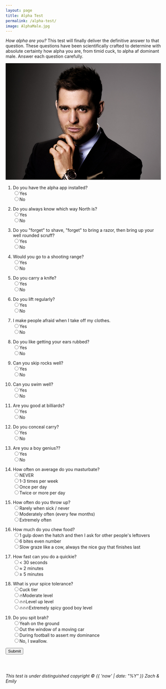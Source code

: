 ```yaml
---
layout: page
title: Alpha Test
permalink: /alpha-test/
image: AlphaMale.jpg
---
```


<script type="text/javascript">
var pointValues = [
	[1, 0],
	[1, 0],
	[1, 0],
	[1, 0],
	[1, 0],
	[1, 0],
	[1, 0],
	[-1, 0],
	[1, 0],
	[1, 0],
	[1, 0],
	[1, 0],
	[1, 0],
	[1, 0],
	[0, 1, 2, 3],
	[0, 1, 2],
	[2, 1, 0],
	[3, 2, 1],
	[0, 1, 2, 3],
	[0, 1, 4, 3]
]

var gradingRubric = {
	"0": {
		"title": "the runt",
		"img": "Runt.jpg",
		"description": "You are definitely the weakest of the group. You try to compensate for it in other ways but it doesn't always work out. It's hard to live with this truth, but you wake up every day and realize it. Stay cucked."
	},
	"50": {
		"title": "the Meek follower",
		"img": "william.png",
		"description": "You're not exceptionally strong, or exceptionally weak. You follow the pack and do your doondy. Don't stick your neck out too far for risk of the alpha or m-m-maybe later beta trying to score some cool points off you. Stuck between a runt and a hard place."
	},
	"60": {
		"title": "the B-Beta (you'll be alpha maybe later)",
		"img": "beta.jpg",
		"description": "You want to be alpha, but you're not quite there yet. It's hard being 2nd place, but you can deal. You can dethrone the alpha, maybe later. You're not ready for that level of power yet. Hone your skills and try again later. "
	},
	"85": {
		"title": "Mega Alpha AF",
		"img": "alphaf.jpg",
		"description": "You are undoubtedly extremely alpha. Everyone is frightened by your presence. You can strong arm your way into whatever you like, just because of your strong aura."
	}
}

function getMaxScore() {
	var maxScore = 0;
	for (var i=0; i<pointValues.length; i++) {
	    maxScore += Math.max.apply(null, pointValues[i]);
	}
	return maxScore;
}

function getResult(score) {
	var maxScore = getMaxScore();
	var percentageScore = (score / maxScore) * (100);
	var myResult;
	var currentHigh = -10;
	for (var key in gradingRubric) {
		var thisCutoff = parseInt(key);
	    if (percentageScore >= thisCutoff && thisCutoff > currentHigh) {
	    	myResult = gradingRubric[thisCutoff];
	    	currentHigh = thisCutoff;
	    }
	}
	return myResult;
}

function getRadioValue(number) {
	var radios = document.getElementsByName(number.toString());

	for (var i = 0; i < radios.length; i++) {
	    if (radios[i].checked) {
	        // do whatever you want with the checked radio
	        var value = pointValues[number][radios[i].value];
	        if (value === undefined) {
	        	return 0;
	        }
	        else {

	        	return value;
	        }
	    }
	}
	return 0;
}

function countScore() {
	var pointTotal = 0;
	for (var i=1; i<pointValues.length; i++) {
	    pointTotal += getRadioValue(i);
	}
	return pointTotal;
}

function updateDOMFromResult(result) {
	document.getElementById('testResults').style.display = "block";
	document.getElementById("testResultImg").src = "/assets/" + result["img"];
	document.getElementById("testResultTitle").innerHTML = 'You are ' + result["title"];
	document.getElementById("testResultCaption").innerHTML = result["description"];
	
}
function submitTest() {
	updateDOMFromResult(getResult(countScore()));
	
}
</script>
*How alpha are you?* This test will finally deliver the definitive answer to that question. These questions have been scientifically crafted to determine with absolute certainty how alpha you are, from timid cuck, to alpha af dominant male. Answer each question carefully.


<img src="/assets/Bubble.jpg">

1. Do you have the alpha app installed?<br>
<input type="radio" name="1" value="0">Yes<br>
<input type="radio" name="1" value="1">No<br>

1. Do you always know which way North is?  
<input type="radio" name="2" value="0">Yes<br>
<input type="radio" name="2" value="1">No<br>

1. Do you "forget" to shave, "forget" to bring a razor, then bring up your well rounded scruff?  
<input type="radio" name="3" value="0">Yes<br>
<input type="radio" name="3" value="1">No<br>

1. Would you go to a shooting range?  
<input type="radio" name="4" value="0">Yes<br>
<input type="radio" name="4" value="1">No<br>

1. Do you carry a knife?  
<input type="radio" name="5" value="0">Yes<br>
<input type="radio" name="5" value="1">No<br>

1. Do you lift regularly?  
<input type="radio" name="6" value="0">Yes<br>
<input type="radio" name="6" value="1">No<br>

1. I make people afraid when I take off my clothes.   
<input type="radio" name="7" value="0">Yes<br>
<input type="radio" name="7" value="1">No<br>

1. Do you like getting your ears rubbed?  
<input type="radio" name="8" value="0">Yes<br>
<input type="radio" name="8" value="1">No<br>

1. Can you skip rocks well?  
<input type="radio" name="9" value="0">Yes<br>
<input type="radio" name="9" value="1">No<br>

1. Can you swim well?  
<input type="radio" name="10" value="0">Yes<br>
<input type="radio" name="10" value="1">No<br>

1. Are you good at billiards?  
<input type="radio" name="11" value="0">Yes<br>
<input type="radio" name="11" value="1">No<br>

1. Do you conceal carry?  
<input type="radio" name="12" value="0">Yes<br>
<input type="radio" name="12" value="1">No<br>

1. Are you a boy genius??  
<input type="radio" name="13" value="0">Yes<br>
<input type="radio" name="13" value="1">No<br>

1. How often on average do you masturbate?  
<input type="radio" name="14" value="0">NEVER<br>
<input type="radio" name="14" value="1">1-3 times per week<br>
<input type="radio" name="14" value="2">Once per day<br>
<input type="radio" name="14" value="3">Twice or more per day<br>

1. How often do you throw up?  
<input type="radio" name="15" value="0">Rarely when sick / never<br>
<input type="radio" name="15" value="1">Moderately often (every few months)<br>
<input type="radio" name="15" value="2">Extremely often<br>

1. How much do you chew food?  
<input type="radio" name="16" value="0">1 gulp down the hatch and then I ask for other people's leftovers<br>
<input type="radio" name="16" value="1">6 bites even number<br>
<input type="radio" name="16" value="2">Slow graze like a cow, always the nice guy that finishes last<br>

1. How fast can you do a quickie?  
<input type="radio" name="17" value="0">< 30 seconds<br>
<input type="radio" name="17" value="1">≈ 2 minutes<br>
<input type="radio" name="17" value="2">≥ 5 minutes<br>

1. What is your spice tolerance?  
<input type="radio" name="18" value="0">Cuck tier<br>
<input type="radio" name="18" value="1">🔥Moderate level<br>
<input type="radio" name="18" value="2">🔥🔥Level up level<br>
<input type="radio" name="18" value="3">🔥🔥🔥Extremely spicy good boy level<br>

1. Do you spit brah?  
<input type="radio" name="19" value="0">Yeah on the ground<br>
<input type="radio" name="19" value="1">Out the window of a moving car<br>
<input type="radio" name="19" value="2">During football to assert my dominance<br>
<input type="radio" name="19" value="3">No, I swallow.<br>

<input type="submit" value="Submit" onclick="submitTest()">

<div id="testResults" display="none">
	<h2 id="testResultTitle"></h2>
	<img id="testResultImg">
	<p id="testResultCaption"></p>
</div>

*This test is under distinguished copyright © {{ 'now' | date: "%Y" }} Zach & Emily*




